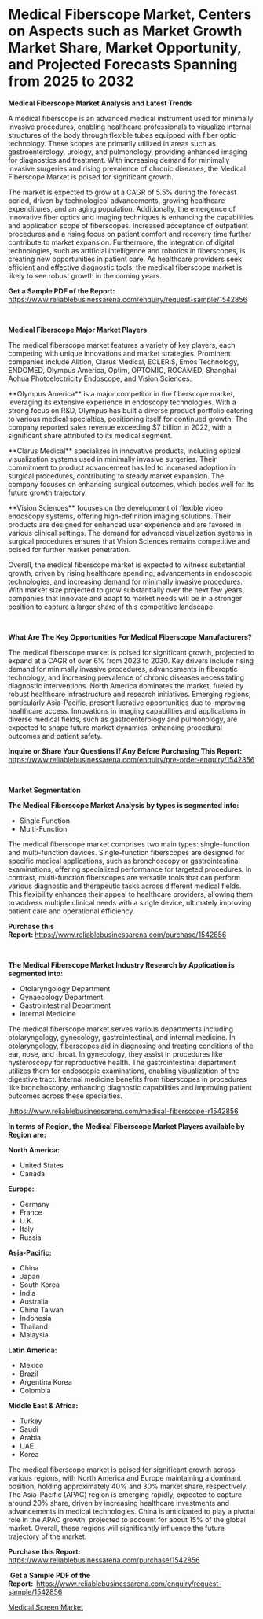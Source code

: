<p><h1>Medical Fiberscope Market, Centers on Aspects such as Market Growth Market Share, Market Opportunity, and Projected Forecasts Spanning from 2025 to 2032</h1></p><p><strong>Medical Fiberscope Market Analysis and Latest Trends</strong></p>
<p><p>A medical fiberscope is an advanced medical instrument used for minimally invasive procedures, enabling healthcare professionals to visualize internal structures of the body through flexible tubes equipped with fiber optic technology. These scopes are primarily utilized in areas such as gastroenterology, urology, and pulmonology, providing enhanced imaging for diagnostics and treatment. With increasing demand for minimally invasive surgeries and rising prevalence of chronic diseases, the Medical Fiberscope Market is poised for significant growth.</p><p>The market is expected to grow at a CAGR of 5.5% during the forecast period, driven by technological advancements, growing healthcare expenditures, and an aging population. Additionally, the emergence of innovative fiber optics and imaging techniques is enhancing the capabilities and application scope of fiberscopes. Increased acceptance of outpatient procedures and a rising focus on patient comfort and recovery time further contribute to market expansion. Furthermore, the integration of digital technologies, such as artificial intelligence and robotics in fiberscopes, is creating new opportunities in patient care. As healthcare providers seek efficient and effective diagnostic tools, the medical fiberscope market is likely to see robust growth in the coming years.</p></p>
<p><strong>Get a Sample PDF of the Report:&nbsp;</strong> <a href="https://www.reliablebusinessarena.com/enquiry/request-sample/1542856?utm_campaign=2004&utm_medium=2&utm_source=Github&utm_content=ia&utm_term=04032025&utm_id=medical-fiberscope">https://www.reliablebusinessarena.com/enquiry/request-sample/1542856</a></p>
<p>&nbsp;</p>
<p><strong>Medical Fiberscope Major Market Players</strong></p>
<p><p>The medical fiberscope market features a variety of key players, each competing with unique innovations and market strategies. Prominent companies include Alltion, Clarus Medical, ECLERIS, Emos Technology, ENDOMED, Olympus America, Optim, OPTOMIC, ROCAMED, Shanghai Aohua Photoelectricity Endoscope, and Vision Sciences.</p><p>**Olympus America** is a major competitor in the fiberscope market, leveraging its extensive experience in endoscopy technologies. With a strong focus on R&D, Olympus has built a diverse product portfolio catering to various medical specialties, positioning itself for continued growth. The company reported sales revenue exceeding $7 billion in 2022, with a significant share attributed to its medical segment.</p><p>**Clarus Medical** specializes in innovative products, including optical visualization systems used in minimally invasive surgeries. Their commitment to product advancement has led to increased adoption in surgical procedures, contributing to steady market expansion. The company focuses on enhancing surgical outcomes, which bodes well for its future growth trajectory.</p><p>**Vision Sciences** focuses on the development of flexible video endoscopy systems, offering high-definition imaging solutions. Their products are designed for enhanced user experience and are favored in various clinical settings. The demand for advanced visualization systems in surgical procedures ensures that Vision Sciences remains competitive and poised for further market penetration.</p><p>Overall, the medical fiberscope market is expected to witness substantial growth, driven by rising healthcare spending, advancements in endoscopic technologies, and increasing demand for minimally invasive procedures. With market size projected to grow substantially over the next few years, companies that innovate and adapt to market needs will be in a stronger position to capture a larger share of this competitive landscape.</p></p>
<p>&nbsp;</p>
<p><strong>What Are The Key Opportunities For Medical Fiberscope Manufacturers?</strong></p>
<p><p>The medical fiberscope market is poised for significant growth, projected to expand at a CAGR of over 6% from 2023 to 2030. Key drivers include rising demand for minimally invasive procedures, advancements in fiberoptic technology, and increasing prevalence of chronic diseases necessitating diagnostic interventions. North America dominates the market, fueled by robust healthcare infrastructure and research initiatives. Emerging regions, particularly Asia-Pacific, present lucrative opportunities due to improving healthcare access. Innovations in imaging capabilities and applications in diverse medical fields, such as gastroenterology and pulmonology, are expected to shape future market dynamics, enhancing procedural outcomes and patient safety.</p></p>
<p><strong>Inquire or Share Your Questions If Any Before Purchasing This Report:</strong> <a href="https://www.reliablebusinessarena.com/enquiry/pre-order-enquiry/1542856?utm_campaign=2004&utm_medium=2&utm_source=Github&utm_content=ia&utm_term=04032025&utm_id=medical-fiberscope">https://www.reliablebusinessarena.com/enquiry/pre-order-enquiry/1542856</a></p>
<p>&nbsp;</p>
<p><strong>Market Segmentation</strong></p>
<p><strong>The Medical Fiberscope Market Analysis by types is segmented into:</strong></p>
<p><ul><li>Single Function</li><li>Multi-Function</li></ul></p>
<p><p>The medical fiberscope market comprises two main types: single-function and multi-function devices. Single-function fiberscopes are designed for specific medical applications, such as bronchoscopy or gastrointestinal examinations, offering specialized performance for targeted procedures. In contrast, multi-function fiberscopes are versatile tools that can perform various diagnostic and therapeutic tasks across different medical fields. This flexibility enhances their appeal to healthcare providers, allowing them to address multiple clinical needs with a single device, ultimately improving patient care and operational efficiency.</p></p>
<p><strong>Purchase this Report:&nbsp;</strong><a href="https://www.reliablebusinessarena.com/purchase/1542856?utm_campaign=2004&utm_medium=2&utm_source=Github&utm_content=ia&utm_term=04032025&utm_id=medical-fiberscope">https://www.reliablebusinessarena.com/purchase/1542856</a></p>
<p>&nbsp;</p>
<p><strong>The Medical Fiberscope Market Industry Research by Application is segmented into:</strong></p>
<p><ul><li>Otolaryngology Department</li><li>Gynaecology Department</li><li>Gastrointestinal Department</li><li>Internal Medicine</li></ul></p>
<p><p>The medical fiberscope market serves various departments including otolaryngology, gynecology, gastrointestinal, and internal medicine. In otolaryngology, fiberscopes aid in diagnosing and treating conditions of the ear, nose, and throat. In gynecology, they assist in procedures like hysteroscopy for reproductive health. The gastrointestinal department utilizes them for endoscopic examinations, enabling visualization of the digestive tract. Internal medicine benefits from fiberscopes in procedures like bronchoscopy, enhancing diagnostic capabilities and improving patient outcomes across these specialties.</p></p>
<p><a href="https://www.reliablebusinessarena.com/medical-fiberscope-r1542856?utm_campaign=2004&utm_medium=2&utm_source=Github&utm_content=ia&utm_term=04032025&utm_id=medical-fiberscope">&nbsp;https://www.reliablebusinessarena.com/medical-fiberscope-r1542856</a></p>
<p><strong>In terms of Region, the Medical Fiberscope Market Players available by Region are:</strong></p>
<p>
    <p> <strong> North America: </strong>
        <ul>
            <li>United States</li>
            <li>Canada</li>
        </ul>
        </p> 
    <p> <strong> Europe: </strong>
        <ul>
            <li>Germany</li>
            <li>France</li>
            <li>U.K.</li>
            <li>Italy</li>
            <li>Russia</li>
        </ul>
        </p> 
    <p> <strong> Asia-Pacific: </strong>
        <ul>
            <li>China</li>
            <li>Japan</li>
            <li>South Korea</li>
            <li>India</li>
            <li>Australia</li>
            <li>China Taiwan</li>
            <li>Indonesia</li>
            <li>Thailand</li>
            <li>Malaysia</li>
        </ul>
        </p> 
    <p> <strong> Latin America: </strong>
        <ul>
            <li>Mexico</li>
            <li>Brazil</li>
            <li>Argentina Korea</li>
            <li>Colombia</li>
        </ul>
        </p> 
    <p> <strong> Middle East & Africa: </strong>
        <ul>
            <li>Turkey</li>
            <li>Saudi</li>
            <li>Arabia</li>
            <li>UAE</li>
            <li>Korea</li>
        </ul>
    </p>
    </p>
<p><p>The medical fiberscope market is poised for significant growth across various regions, with North America and Europe maintaining a dominant position, holding approximately 40% and 30% market share, respectively. The Asia-Pacific (APAC) region is emerging rapidly, expected to capture around 20% share, driven by increasing healthcare investments and advancements in medical technologies. China is anticipated to play a pivotal role in the APAC growth, projected to account for about 15% of the global market. Overall, these regions will significantly influence the future trajectory of the market.</p></p>
<p><strong>Purchase this Report: </strong><a href="https://www.reliablebusinessarena.com/purchase/1542856?utm_campaign=2004&utm_medium=2&utm_source=Github&utm_content=ia&utm_term=04032025&utm_id=medical-fiberscope">https://www.reliablebusinessarena.com/purchase/1542856</a></p>
<p>&nbsp;<strong>Get a Sample PDF of the Report:&nbsp;&nbsp;</strong><a href="https://www.reliablebusinessarena.com/enquiry/request-sample/1542856?utm_campaign=2004&utm_medium=2&utm_source=Github&utm_content=ia&utm_term=04032025&utm_id=medical-fiberscope">https://www.reliablebusinessarena.com/enquiry/request-sample/1542856</a></p>
<p><strong></strong></p>
<p><p><a href="https://github.com/globismark/Market-Research-Report-List-6/blob/main/medical-screen-market.md?utm_campaign=2004&utm_medium=2&utm_source=Github&utm_content=ia&utm_term=04032025&utm_id=medical-fiberscope">Medical Screen Market</a></p></p>